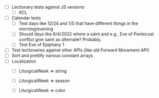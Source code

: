 - [ ] Lectionary tests against JS versions
  - [ ] RCL
- [ ] Calendar tests
  - [ ] Test days like 12/24 and 1/5 that have different things in the morning/evening
  - [ ] Should days like 6/4/2022 where a saint and e.g., Eve of Pentecost conflict give saint as alternate? Probably.
  - [ ] Test Eve of Epiphany 1
- [ ] Test lectionaries against other APIs (like old Forward Movement API)
- [ ] Sort and prettify various constant arrays
- [ ] Localization
  - [ ] LiturgicalWeek => string
  - [ ] LiturgicalWeek => season
  - [ ] LiturgicalWeek => color

